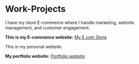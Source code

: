 # Work-Projects
I have my store E-commerce where I handle marketing, website management, and customer engagement.

**This is my E-commerce website:** [My E.com Store](https://3qvxps-i2.myshopify.com/)

This is my personal website.

**My portfolio website:** [Portfolio website](https://shouryapatiyal.builder-preview.com/)
